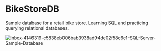 # BikeStoreDB
Sample database for a retail bike store. Learning SQL and practicing querying relational databases.

![inbox-4146319-c5838eb006bab3938ad94de02f58c6c1-SQL-Server-Sample-Database](https://github.com/pltommasino/BikeStoreDB/assets/123829470/8c0f4ca1-773f-45cd-8a2e-b2bd71fbe369)
